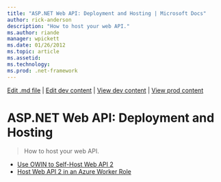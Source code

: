```yaml
---
title: "ASP.NET Web API: Deployment and Hosting | Microsoft Docs"
author: rick-anderson
description: "How to host your web API."
ms.author: riande
manager: wpickett
ms.date: 01/26/2012
ms.topic: article
ms.assetid: 
ms.technology: 
ms.prod: .net-framework
---
```

[Edit .md file](C:\Projects\msc\dev\Msc.Www\Web.ASP\App_Data\github\web-api\overview\index.md) | [Edit dev content](http://www.aspdev.net/umbraco#/content/content/edit/36892) | [View dev content](http://docs.aspdev.net/tutorials/web-api/overview/hosting-aspnet-web-api/index.html) | [View prod content](http://www.asp.net/web-api/overview/hosting-aspnet-web-api)

ASP.NET Web API: Deployment and Hosting
====================
> How to host your web API.


- [Use OWIN to Self-Host Web API 2](use-owin-to-self-host-web-api.md)
- [Host Web API 2 in an Azure Worker Role](host-aspnet-web-api-in-an-azure-worker-role.md)